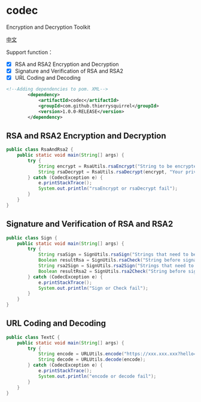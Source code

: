 #   codec

Encryption and Decryption Toolkit

[中文](./README_zh_CN.md)  

Support function：
- [x] RSA and RSA2 Encryption and Decryption
- [x] Signature and Verification of RSA and RSA2
- [x] URL Coding and Decoding

```xml
<!--Adding dependencies to pom. XML-->
        <dependency>
            <artifactId>codec</artifactId>
            <groupId>com.github.thierrysquirrel</groupId>
            <version>1.0.0-RELEASE</version>
        </dependency>
```

##  RSA and RSA2 Encryption and Decryption

```java
public class RsaAndRsa2 {
	public static void main(String[] args) {
		try {
			String encrypt = RsaUtils.rsaEncrypt("String to be encrypted", "Your publicKey RSA or RSA2");
			String rsaDecrypt = RsaUtils.rsaDecrypt(encrypt, "Your privateKey RSA or RSA2");
		} catch (CodecException e) {
			e.printStackTrace();
			System.out.println("rsaEncrypt or rsaDecrypt fail");
		}
	}
}
```

##  Signature and Verification of RSA and RSA2

```java
public class Sign {
	public static void main(String[] args) {
		try {
			String rsaSign = SignUtils.rsaSign("Strings that need to be signed", "Your privateKey RSA");
			Boolean resultRsa = SignUtils.rsaCheck("String before signature", "Your publicKey RSA", rsaSign);
			String rsa2Sign = SignUtils.rsa2Sign("Strings that need to be signed", "Your privateKey RSA2");
			Boolean resultRsa2 = SignUtils.rsa2Check("String before signature", "Your publicKey RSA2", rsa2Sign);
		} catch (CodecException e) {
			e.printStackTrace();
			System.out.println("Sign or Check fail");
		}
	}
}
```

##  URL Coding and Decoding

```java
public class TextC {
	public static void main(String[] args) {
		try {
			String encode = URLUtils.encode("https://xxx.xxx.xxx?hello=world&this=encode");
			String decode = URLUtils.decode(encode);
		} catch (CodecException e) {
			e.printStackTrace();
			System.out.println("encode or decode fail");
		}
	}
}
```
